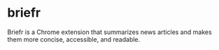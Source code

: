 # briefr
Briefr is a Chrome extension that summarizes news articles and makes them more concise, accessible, and readable.